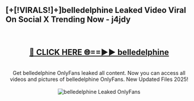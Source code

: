 <h2>[+[!VIRALS!]+]belledelphine Leaked Video Viral On Social X Trending Now - j4jdy</h2>
<br>
<div align="center">
<h2><a href="https://libra.edu.pl?belledelphine" rel="nofollow">🔴 CLICK HERE 🌐==►► belledelphine</a></h2>
<br>
Get belledelphine OnlyFans leaked all content. Now you can access all videos and pictures of belledelphine OnlyFans. New Updated Files 2025!
<br>
<br>
<a href="https://libra.edu.pl?belledelphine" rel="nofollow" data-target="animated-image.originalLink"><img src="https://i.ibb.co.com/WyWwxjT/player-gif2.gif" alt="belledelphine Leaked OnlyFans" style="max-width: 100%; display: inline-block;" data-target="animated-image.originalImage"></a>
</div>
<br>
